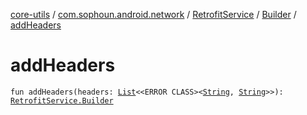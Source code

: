 [core-utils](../../../index.md) / [com.sophoun.android.network](../../index.md) / [RetrofitService](../index.md) / [Builder](index.md) / [addHeaders](./add-headers.md)

# addHeaders

`fun addHeaders(headers: `[`List`](https://kotlinlang.org/api/latest/jvm/stdlib/kotlin.collections/-list/index.html)`<<ERROR CLASS><`[`String`](https://kotlinlang.org/api/latest/jvm/stdlib/kotlin/-string/index.html)`, `[`String`](https://kotlinlang.org/api/latest/jvm/stdlib/kotlin/-string/index.html)`>>): `[`RetrofitService.Builder`](index.md)